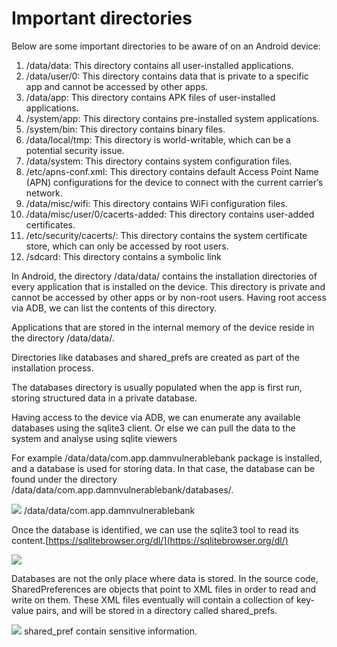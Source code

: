 # Important directories

Below are some important directories to be aware of on an Android device:

1. /data/data: This directory contains all user-installed applications.
2. /data/user/0: This directory contains data that is private to a specific app and
   cannot be accessed by other apps.
3. /data/app: This directory contains APK files of user-installed applications.
4. /system/app: This directory contains pre-installed system applications.
5. /system/bin: This directory contains binary files.
6. /data/local/tmp: This directory is world-writable, which can be a potential security
   issue.
7. /data/system: This directory contains system configuration files.
8. /etc/apns-conf.xml: This directory contains default Access Point Name (APN)
   configurations for the device to connect with the current carrier’s network.
9. /data/misc/wifi: This directory contains WiFi configuration files.
10. /data/misc/user/0/cacerts-added: This directory contains user-added
    certificates.
11. /etc/security/cacerts/: This directory contains the system certificate store,
    which can only be accessed by root users.
12. /sdcard: This directory contains a symbolic link

In Android, the directory /data/data/ contains the installation directories of every
application that is installed on the device. This directory is private and cannot be accessed by
other apps or by non-root users. Having root access via ADB, we can list the contents of this
directory.

Applications that are stored in the internal memory of the device reside in the directory
/data/data/.

Directories like databases and shared_prefs are created as part of the installation process.

The databases directory is usually populated when the app is first run, storing structured data
in a private database.

Having access to the device via ADB, we can enumerate any available databases using the
sqlite3 client. Or else we can pull the data to the system and analyse using sqlite viewers

For example /data/data/com.app.damnvulnerablebank package is installed, and a
database is used for storing data. In that case, the database can be found under the directory
/data/data/com.app.damnvulnerablebank/databases/.

![](../../img/beginners-guide-for-android-testing/30.jpg)
/data/data/com.app.damnvulnerablebank

Once the database is identified, we can use the sqlite3 tool to read its
content.[https://sqlitebrowser.org/dl/](https://sqlitebrowser.org/dl/)

![](../../img/beginners-guide-for-android-testing/31.jpg)

Databases are not the only place where data is stored. In the source code, SharedPreferences
are objects that point to XML files in order to read and write on them. These XML files
eventually will contain a collection of key-value pairs, and will be stored in a directory called
shared_prefs.

![](../../img/beginners-guide-for-android-testing/32.jpg)
shared_pref contain sensitive information.